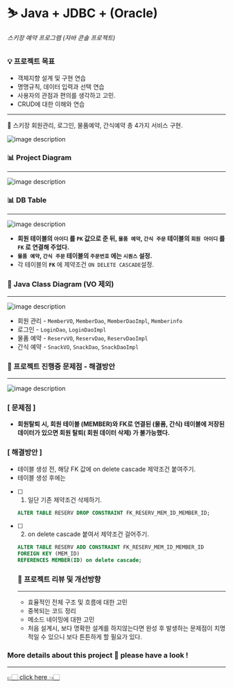 # ⛷ Java + JDBC + (Oracle) 
###### 스키장 예약 프로그램 (자바 콘솔 프로젝트)


### 💡 프로젝트 목표

- 객체지향 설계 및 구현 연습
- 명명규칙, 데이터 입력과 선택 연습
- 사용자의 관점과 편의를 생각하고 고민.
- CRUD에 대한 이해와 연습

---

🎿 스키장 회원관리, 로그인, 물품예약, 간식예약 총 4가지 서비스 구현.

![image description](https://s3.us-west-2.amazonaws.com/secure.notion-static.com/e12da500-b1e6-456e-bf63-ae1823ba664b/Untitled.png?X-Amz-Algorithm=AWS4-HMAC-SHA256&X-Amz-Credential=AKIAT73L2G45O3KS52Y5%2F20210116%2Fus-west-2%2Fs3%2Faws4_request&X-Amz-Date=20210116T164120Z&X-Amz-Expires=86400&X-Amz-Signature=ae84265d2f50c32747960efdee45c31f9aa54099e31ff7c61521409263d49b31&X-Amz-SignedHeaders=host&response-content-disposition=filename%20%3D%22Untitled.png%22)

### 📊 Project Diagram
---
![image description](https://s3.us-west-2.amazonaws.com/secure.notion-static.com/5de29c74-c068-4881-81f3-1de9af26ce44/Untitled_Diagram-3.png?X-Amz-Algorithm=AWS4-HMAC-SHA256&X-Amz-Credential=AKIAT73L2G45O3KS52Y5%2F20210116%2Fus-west-2%2Fs3%2Faws4_request&X-Amz-Date=20210116T164223Z&X-Amz-Expires=86400&X-Amz-Signature=d93dafd06ef4688c9d4b9e3f8c9031c6df5c30238cc1e850475aad7b0af6bb6f&X-Amz-SignedHeaders=host&response-content-disposition=filename%20%3D%22Untitled_Diagram-3.png%22)

### 📊 DB Table
---
![image description](https://s3.us-west-2.amazonaws.com/secure.notion-static.com/28a2c6cc-d288-480c-8574-0cfaedd98ad5/KakaoTalk_Photo_2021-01-03-3-00-20_pm.jpeg?X-Amz-Algorithm=AWS4-HMAC-SHA256&X-Amz-Credential=AKIAT73L2G45O3KS52Y5%2F20210116%2Fus-west-2%2Fs3%2Faws4_request&X-Amz-Date=20210116T164330Z&X-Amz-Expires=86400&X-Amz-Signature=8211d3c55df695a1bbcb10a04ecc4f03d20a143c58eb53dd30956f88addbefa0&X-Amz-SignedHeaders=host&response-content-disposition=filename%20%3D%22KakaoTalk_Photo_2021-01-03-3-00-20_pm.jpeg%22)

- **회원 테이블의 `아이디` 를 `PK` 값으로 준 뒤, `물품 예약`, `간식 주문`   테이블의   `회원 아이디` 를 `FK` 로 연결해 주었다.**
- **`물품 예약`, `간식 주문` 테이블의 `주문번호` 에는 `시퀀스` 설정.**
- 각 테이블의 **`FK`** 에 제약조건 `ON DELETE CASCADE`설정.

### 📃 Java Class Diagram (VO 제외)
---
![image description](https://s3.us-west-2.amazonaws.com/secure.notion-static.com/5d90107e-7934-47e5-a5fd-cbb335232676/KakaoTalk_Photo_2020-12-30-3-40-32_pm.png?X-Amz-Algorithm=AWS4-HMAC-SHA256&X-Amz-Credential=AKIAT73L2G45O3KS52Y5%2F20210116%2Fus-west-2%2Fs3%2Faws4_request&X-Amz-Date=20210116T164436Z&X-Amz-Expires=86400&X-Amz-Signature=bca5160ab245a23a266dd01b47b98e08afdf750191b532b0039bfe88bf59a087&X-Amz-SignedHeaders=host&response-content-disposition=filename%20%3D%22KakaoTalk_Photo_2020-12-30-3-40-32_pm.png%22)

- 회원 관리 - `MemberVO`, `MemberDao`, `MemberDaoImpl`, `Memberinfo`
- 로그인 - `LoginDao`, `LoginDaoImpl`
- 물품 예약 - `ReservVO`, `ReservDao`, `ReservDaoImpl`
- 간식 예약 - `SnackVO`, `SnackDao`, `SnackDaoImpl`

### 📌 프로젝트 진행중 문제점 - 해결방안

---
![image description](https://s3.us-west-2.amazonaws.com/secure.notion-static.com/9768aefd-9617-426d-be35-665b5231c9fe/Screenshot_2020-12-29_at_11.40.09_pm.png?X-Amz-Algorithm=AWS4-HMAC-SHA256&X-Amz-Credential=AKIAT73L2G45O3KS52Y5%2F20210116%2Fus-west-2%2Fs3%2Faws4_request&X-Amz-Date=20210116T164628Z&X-Amz-Expires=86400&X-Amz-Signature=befed3292630ab3edb0fe0a0fd49199c0f1287d2fe9d190d41c4398b0b9493a4&X-Amz-SignedHeaders=host&response-content-disposition=filename%20%3D%22Screenshot_2020-12-29_at_11.40.09_pm.png%22)

### [ 문제점 ]

- **회원탈퇴 시, 회원 테이블 (MEMBER)와 FK로 연결된 (물품, 간식) 테이블에 저장된 데이터가 있으면 회원 탈퇴( 회원 데이터 삭제) 가 불가능했다.**

### [ 해결방안 ]

- 테이블 생성 전, 해당 FK 값에 on delete cascade 제약조건 붙여주기.
- 테이블 생성 후에는

- [ ]  1) 일단 기존 제약조건 삭제하기.

    ```sql
    ALTER TABLE RESERV DROP CONSTRAINT FK_RESERV_MEM_ID_MEMBER_ID;
    ```

- [ ]  2) on delete cascade 붙여서 제약조건 걸어주기.

    ```sql
    ALTER TABLE RESERV ADD CONSTRAINT FK_RESERV_MEM_ID_MEMBER_ID 
    FOREIGN KEY (MEM_ID)
    REFERENCES MEMBER(ID) on delete cascade;
    ```

    ### 📑 프로젝트 리뷰 및 개선방향

    ---

    - 효율적인 전체 구조 및 흐름에 대한 고민
    - 중복되는 코드 정리
    - 메소드 네이밍에 대한 고민
    - 처음 설계시, 보다 명확한 설계를 하지않는다면 완성 후 발생하는 문제점이 치명적일 수 있으니 보다 튼튼하게 할 필요가 있다.


### More details about this project 🔽 please have a look !
---
[👉🏻 click here 👈🏻](https://www.notion.so/Java-JDBC-Oracle-e382ea417ea3496ca0742f650fc187cd)
